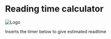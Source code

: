 # Reading time calculator
![Logo](./images/readTimeImage.avif)

Inserts the timer below to give estimated readtime